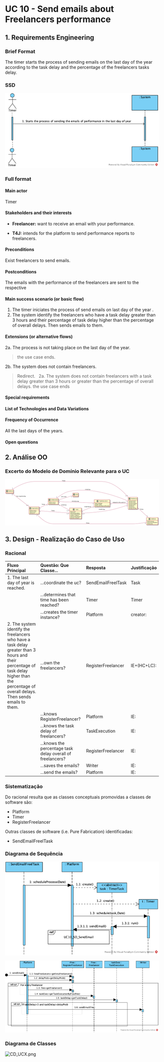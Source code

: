 # UC 10 - Send emails about Freelancers performance

## 1. Requirements Engineering

### Brief Format

The timer starts the process of sending emails on the last day of the year according to the task delay and the percentage of the freelancers tasks delay.


### SSD

![UC10_SSD](UC10_SSD.png)


### Full format

#### Main actor

Timer

#### Stakeholders and their interests

* **Freelancer:** want to receive an email with your performance.

* **T4J:** intends for the platform to send performance reports to freelancers.


#### Preconditions

Exist freelancers to send emails.

#### Postconditions

The emails with the performance of the freelancers are sent to the respective

#### Main success scenario (or basic flow)

1. The timer iniciates the process of send emails on last day of the year .
2. The system identify the freelancers who have a task delay greater than 3 hours and their percentage of task delay higher than the percentage of overall delays. Then sends emails to them.
 
#### Extensions (or alternative flows)

2a. The process is not taking place on the last day of the year.
> the use case ends.


2b. The system does not contain freelancers.
> Redirect.
 
2a. The system does not contain freelancers with a task delay greater than 3 hours or greater than the percentage of overall delays.
> the use case ends
 
 
#### Special requirements

####  List of Technologies and Data Variations

#### Frequency of Occurrence

All the last days of the years.

#### Open questions


## 2. Análise OO

### Excerto do Modelo de Domínio Relevante para o UC

![UC10_MD.png](UC10_MD.png)

## 3. Design - Realização do Caso de Uso

### Racional

| Fluxo Principal | Questão: Que Classe... | Resposta  | Justificação  |
|:--------------  |:---------------------- |:----------|:---------------------------- |
|1. The last day of year is reached.|...coordinate the uc?    |   SendEmailFreelTask      |      Task    |
|       | ...determines that time has been reached? |     Timer       |   Timer        |
|       | ...creates the timer instance? |   Platform  | creator:                 
|2. The system identify the freelancers who have a task delay greater than 3 hours and their percentage of task delay higher than the percentage of overall delays. Then sends emails to them. |  ...own the freelancers?	|  RegisterFreelancer | IE+(HC+LC):|
|       | ...knows RegisterFreelancer? |     Platform      |   IE:       |
|       | ...knows the task delay of freelancers?|     TaskExecution       |   IE: |
|       | ...knows the percentage task delay overall of freelancers?|     RegisterFreelancer       |   IE: |
|       | ...saves the emails?|    Writer      |   IE: |
|       | ...send the emails?|     Platform      |   IE: |







### Sistematização ##

 Do racional resulta que as classes conceptuais promovidas a classes de software são:

 * Platform
 * Timer
 * RegisterFreelancer

Outras classes de software (i.e. Pure Fabrication) identificadas:

 * SendEmailFreelTask


###	Diagrama de Sequência

![UC10_SD.png](UC10_SD.png)


![UC10_SD_SendEmail.png](UC10_SD_SendEmail.png)



###	Diagrama de Classes

![CD_UCX.png](CD_UCX.png)
